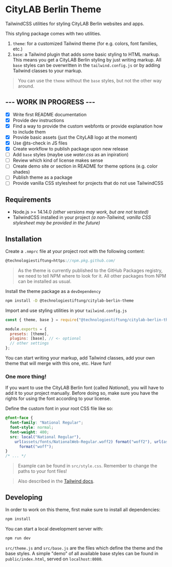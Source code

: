 # CityLAB Berlin Theme

TailwindCSS utilities for styling CityLAB Berlin websites and apps.

This styling package comes with two utilities.

1. `theme`: for a customized Tailwind theme (for e.g. colors, font families, etc.)
2. `base`: a Tailwind plugin that adds some basic styling to HTML markup. This means you get a CityLAB Berlin styling by just writing markup. All `base` styles can be overwritten in the `tailwind.config.js` or by adding Tailwind classes to your markup.

> You can use the `theme` without the `base` styles, but not the other way around.

## --- WORK IN PROGRESS ---

- [x] Write first README documentation
- [x] Provide dev instructions
- [x] Find a way to provide the custom webfonts or provide explanation how to include them
- [x] Provide basic assets (just the CityLAB logo at the moment)
- [x] Use @ts-check in JS files
- [x] Create workflow to publish package upon new release
- [ ] Add `base` styles (maybe use _water.css_ as an inpiration)
- [ ] Review which kind of license makes sense
- [ ] Create demo site or section in README for theme options (e.g. color shades)
- [ ] Publish theme as a package
- [ ] Provide vanilla CSS stylesheet for projects that do not use TailwindCSS

## Requirements

- Node.js >= 14.14.0 _(other versions may work, but are not tested)_
- TailwindCSS installed in your project _(a non-Tailwind, vanilla CSS stylesheet may be provided in the future)_

## Installation

Create a `.nmprc` file at your project root with the following content:

```js
@technologiestiftung=https://npm.pkg.github.com/
```

> As the theme is currently published to the GitHub Packages registry, we need to tell NPM where to look for it. All other packages from NPM can be installed as usual.

Install the theme package as a `devDependency`

```bash
npm install -D @technologiestiftung/citylab-berlin-theme
```

Import and use styling utilities in your `tailwind.config.js`

```js
const { theme, base } = require("@technologiestiftung/citylab-berlin-theme");

module.exports = {
  presets: [theme],
  plugins: [base], // <- optional
  // other settings
};
```

You can start writing your markup, add Tailwind classes, add your own theme that will merge with this one, etc. Have fun!

### One more thing!

If you want to use the CityLAB Berlin font (called _National_), you will have to add it to your project manually. Before doing so, make sure you have the rights for using the font according to your license.

Define the custom font in your root CSS file like so:

```css
@font-face {
  font-family: "National Regular";
  font-style: normal;
  font-weight: 400;
  src: local("National Regular"),
    url(assets/fonts/NationalWeb-Regular.woff2) format("woff2"), url(assets/fonts/NationalWeb-Regular.woff)
      format("woff");
}
/* ... */
```

> Example can be found in `src/style.css`. Remember to change the paths to your font files!

> Also described in the [Tailwind docs](https://tailwindcss.com/docs/adding-base-styles#font-face-rules).

## Developing

In order to work on this theme, first make sure to install all dependencies:

```bash
npm install
```

You can start a local development server with:

```bash
npm run dev
```

`src/theme.js` and `src/base.js` are the files which define the theme and the base styles. A simple "demo" of all available base styles can be found in `public/index.html`, served on `localhost:8080`.
